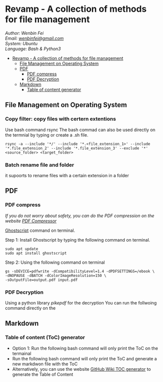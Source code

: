 # Revamp - A collection of methods for file management
*Author: Wenbin Fei  
Email:	 wenbinfei@gmail.com  
System:  Ubuntu  
Language: Bash & Python3*

* [Revamp - A collection of methods for file management](#s1)
  * [File Management on Operating System](#s1-1)
  * [PDF](#s1-2)
      * [PDF compress](#s1-2-1)
      * [PDF Decryption](#s1-2-2)
  * [Markdown](#s1-3)
      * [Table of content generator](#s1-3-1)


## File Management on Operating System
### Copy filter: copy files with certern extentions
Use bash command rsync
The bash commad can also be used directly on the termnial by typing or create a .sh file.
```
rsync -a --include '*/' --include '*.<file_extension_1>' --include '*.file_extension_2' --include '*.file_extension_3' --exclude '*' <source_folder> <target_folder>
```
### Batch rename file and folder
it supoorts to rename files with a certain extension in a folder

## PDF 
### PDF compress
*If you do not worry about safety, you can do the PDF compression on the website [PDF Compressor](https://pdfcompressor.com/)*

[Ghostscript](https://www.ghostscript.com/doc/current/Use.htm) command on terminal.

Step 1: Install Ghostscript by typing the following command on terminal.
```
sudo apt update
sudo apt install ghostscript
```
Step 2: Using the following command on terminal
```
gs -sDEVICE=pdfwrite -dCompatibilityLevel=1.4 -dPDFSETTINGS=/ebook \
-dNOPAUSE -dBATCH -dColorImageResolution=150 \
-sOutputFile=output.pdf input.pdf
```

### PDF Decryption
Using a python library *pikepdf* for the decryption
You can run the follwoing command directly on the 

## Markdown 
### Table of content (ToC) generator
- Option 1: Run the following bash command will only print the ToC on the termainal
- Run the following bash command will only print the ToC and generate a new markdwon file with the ToC  
- Alternatively, you can use the website [GitHub Wiki TOC generator](https://ecotrust-canada.github.io/markdown-toc/) to generate the Table of Content